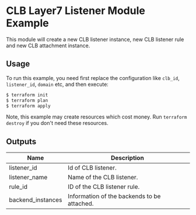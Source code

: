 # CLB Layer7 Listener Module Example

This module will create a new CLB listener instance, new CLB listener rule and new CLB attachment instance.

## Usage

To run this example, you need first replace the configuration like `clb_id`, `listener_id`, `domain` etc, and then execute:

```bash
$ terraform init
$ terraform plan
$ terraform apply
```

Note, this example may create resources which cost money. Run `terraform destroy` if you don't need these resources.

## Outputs

| Name | Description |
|------|-------------|
| listener_id | Id of CLB listener.   |
| listener_name | Name of the CLB listener. |
| rule_id | ID of the CLB listener rule. |
| backend_instances | Information of the backends to be attached. |

